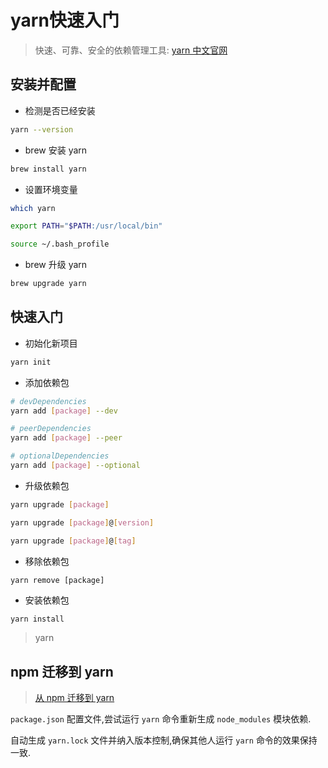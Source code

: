 # yarn快速入门

> 快速、可靠、安全的依赖管理工具: [yarn 中文官网](https://yarn.bootcss.com/)

## 安装并配置

- 检测是否已经安装

```bash
yarn --version
```
 
- brew 安装 yarn

```bash
brew install yarn
```

- 设置环境变量

```bash
which yarn

export PATH="$PATH:/usr/local/bin"

source ~/.bash_profile
```

- brew 升级 yarn

```bash
brew upgrade yarn
```

## 快速入门

- 初始化新项目

```bash
yarn init
```

- 添加依赖包

```bash
# devDependencies
yarn add [package] --dev

# peerDependencies
yarn add [package] --peer

# optionalDependencies
yarn add [package] --optional
```

- 升级依赖包

```bash
yarn upgrade [package]

yarn upgrade [package]@[version]

yarn upgrade [package]@[tag]
```

- 移除依赖包

```
yarn remove [package]
```

- 安装依赖包

```bash
yarn install
```

> yarn

## npm 迁移到 yarn

> [从 npm 迁移到 yarn](https://yarn.bootcss.com/docs/migrating-from-npm/)

`package.json` 配置文件,尝试运行 `yarn` 命令重新生成 `node_modules` 模块依赖.

自动生成 `yarn.lock` 文件并纳入版本控制,确保其他人运行 `yarn` 命令的效果保持一致.



